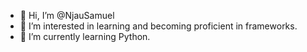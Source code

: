 - 👋 Hi, I’m @NjauSamuel
- 👀 I’m interested in learning and becoming proficient in frameworks.
- 🌱 I’m currently learning Python.

